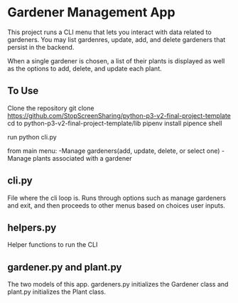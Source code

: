 
# Gardener Management App

This project runs a CLI menu that lets you interact with data related to gardeners. You may list gardenres, update, add, and delete gardeners that persist in the backend. 

When a single gardener is chosen, a list of their plants is displayed as well as the options to add, delete, and update each plant. 

## To Use
Clone the repository git clone https://github.com/StopScreenSharing/python-p3-v2-final-project-template
cd to python-p3-v2-final-project-template/lib
pipenv install
pipence shell

run python cli.py

from main menu:
-Manage gardeners(add, update, delete, or select one)
-Manage plants associated with a gardener



## cli.py
File where the cli loop is. Runs through options such as manage gardeners and exit, and then proceeds to other menus based on choices user inputs.

## helpers.py
Helper functions to run the CLI 

## gardener.py and plant.py
The two models of this app. gardeners.py initializes the Gardener class and plant.py initializes the Plant class.



